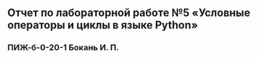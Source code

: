 ## Отчет по лабораторной работе №5 «Условные операторы и циклы в языке Python»
### ПИЖ-б-0-20-1 Бокань И. П. 
